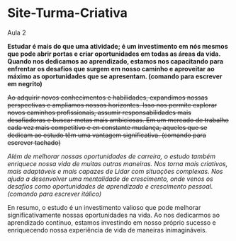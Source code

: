 # Site-Turma-Criativa
Aula 2

**Estudar é mais do que uma atividade; é um investimento em nós mesmos que pode abrir portas e criar oportunidades em todas as áreas da vida. Quando nos dedicamos ao aprendizado, estamos nos capacitando para enfrentar os desafios que surgem em nosso caminho e aproveitar ao máximo as oportunidades que se apresentam. (comando para escrever em negrito)**

~~Ao adquirir novos conhecimentos e habilidades, expandimos nossas perspectivas e ampliamos nossos horizontes. Isso nos permite explorar novos caminhos profissionais, assumir responsabilidades mais desafiadoras e buscar metas mais ambiciosas. Em um mercado de trabalho cada vez mais competitivo e en constante mudança, aqueles que se dedicam ao estudo têm uma vantagem significativa. (comando para escrever tachado)~~

*Além de melhorar nossas oportunidades de carreira, o estudo também enriquece nossa vida de muitas outras maneiras. Nos torna mais criativos, mais adaptáveis e mais capazes de Lidar com situações complexas. Nos ajuda a desenvolver uma mentalidade de crescimento, onde venos os desafios como oportunidades de aprendizado e crescimento pessoal. (comando para escrever itálico)*

En resumo, o estudo é un investimento valioso que pode melhorar significativamente nossas oportunidades na vida. Ao nos dedicarmos ao aprendizado contínuo, estamos investindo em nosso próprio sucesso e enriquecendo nossa experiência de vida de maneiras inimagináveis.
